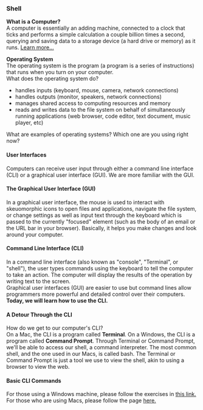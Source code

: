 
### Shell

**What is a Computer?**  
A computer is essentially an adding machine, connected to a clock that ticks and performs a simple calculation a couple billion times a second, querying and saving data to a storage device (a hard drive or memory) as it runs.  [Learn more...](http://www.simplecpu.com/)  
  
**Operating System**  
The operating system is the program (a program is a series of instructions) that runs when you turn on your computer.  
What does the operating system do?  

-   handles inputs (keyboard, mouse, camera, network connections)
-   handles outputs (monitor, speakers, network connections)
-   manages shared access to computing resources and memory
-   reads and writes data to the file system on behalf of simultaneously running applications (web browser, code editor, text document, music player, etc)

What are examples of operating systems? Which one are you using right now?  
  

#### **User Interfaces**

Computers can receive user input through either a command line interface (CLI) or a graphical user interface (GUI). We are more familiar with the GUI.  
  

#### The Graphical User Interface (GUI)

In a graphical user interface, the mouse is used to interact with skeuomorphic icons to open files and applications, navigate the file system, or change settings as well as input text through the keyboard which is passed to the currently "focused" element (such as the body of an email or the URL bar in your browser). Basically, it helps you make changes and look around your computer.  
  

#### Command Line Interface (CLI)

In a command line interface (also known as "console", "Terminal", or "shell"), the user types commands using the keyboard to tell the computer to take an action. The computer will display the results of the operation by writing text to the screen.  
Graphical user interfaces (GUI) are easier to use but command lines allow programmers more powerful and detailed control over their computers.  
**Today, we will learn how to use the CLI.**  
  

#### A Detour Through the CLI

How do we get to our computer's CLI?  
On a Mac, the CLI is a program called **Terminal**. On a Windows, the CLI is a program called **Command Prompt**. Through Terminal or Command Prompt, we'll be able to access our shell, a command interpreter. The most common shell, and the one used in our Macs, is called bash. The Terminal or Command Prompt is just a tool we use to view the shell, akin to using a browser to view the web.  
  

#### Basic CLI Commands

For those using a Windows machine, please follow the exercises in [this link.](https://www.digitalcitizen.life/command-prompt-how-use-basic-commands) For those who are using Macs, please follow the page [here.](https://mac.appstorm.net/how-to/utilities-how-to/how-to-use-terminal-the-basics/)